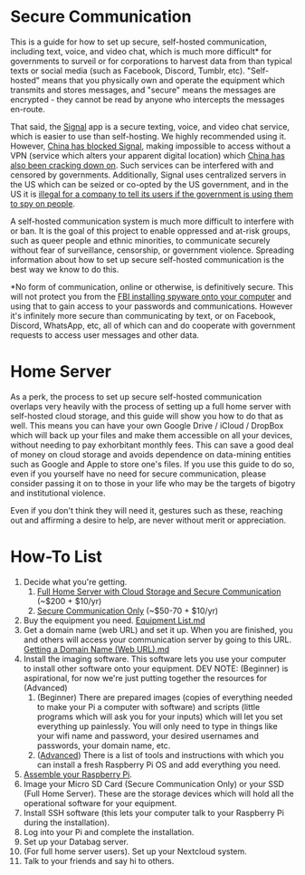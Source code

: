 # __Secure Communication__

This is a guide for how to set up secure, self-hosted communication, including text, voice, and video chat, which is much more difficult\* for governments to surveil or for corporations to harvest data from than typical texts or social media (such as Facebook, Discord, Tumblr, etc). "Self-hosted" means that you physically own and operate the equipment which transmits and stores messages, and "secure" means the messages are encrypted - they cannot be read by anyone who intercepts the messages en-route. 

That said, the [Signal](https://signal.org/download/) app is a secure texting, voice, and video chat service, which is easier to use than self-hosting. We highly recommended using it. However, [China has blocked Signal](https://www.techradar.com/news/china-blocks-signal-heres-what-you-need-to-know), making impossible to access without a VPN (service which alters your apparent digital location) which [China has also been cracking down on](https://www.farwestchina.com/tips/best-vpn-for-china/). Such services can be interfered with and censored by governments. Additionally, Signal uses centralized servers in the US which can be seized or co-opted by the US government, and in the US it is [illegal for a company to tell its users if the government is using them to spy on people](https://en.wikipedia.org/wiki/National_security_letter). 

A self-hosted communication system is much more difficult to interfere with or ban. It is the goal of this project to enable oppressed and at-risk groups, such as queer people and ethnic minorities, to communicate securely without fear of surveillance, censorship, or government violence. Spreading information about how to set up secure self-hosted communication is the best way we know to do this.

\*No form of communication, online or otherwise, is definitively secure. This will not protect you from the [FBI installing spyware onto your computer](https://www.nbcnews.com/id/wbna3341694) and using that to gain access to your passwords and communications. However it's infinitely more secure than communicating by text, or on Facebook, Discord, WhatsApp, etc, all of which can and do cooperate with government requests to access user messages and other data.

# __Home Server__

As a perk, the process to set up secure self-hosted communication overlaps very heavily with the process of setting up a full home server with self-hosted cloud storage, and this guide will show you how to do that as well. This means you can have your own Google Drive / iCloud / DropBox which will back up your files and make them accessible on all your devices, without needing to pay exhorbitant monthly fees. This can save a good deal of money on cloud storage and avoids dependence on data-mining entities such as Google and Apple to store one's files. If you use this guide to do so, even if you yourself have no need for secure communication, please consider passing it on to those in your life who may be the targets of bigotry and institutional violence. 

Even if you don't think they will need it, gestures such as these, reaching out and affirming a desire to help, are never without merit or appreciation. 

# __How-To List__

 1. Decide what you're getting.
    1. [Full Home Server with Cloud Storage and Secure Communication](https://github.com/MythicAptronym/Locus-Server/blob/212890bef63c699d6c49c2edd7390ee65c048aed/Equipment_List/Description_Full_Home_Server) (~$200 + $10/yr)
    2. [Secure Communication Only](https://github.com/MythicAptronym/Locus-Server/blob/212890bef63c699d6c49c2edd7390ee65c048aed/Equipment_List/Description_Secure_Communication_Only) (~$50-70 + $10/yr)
 2. Buy the equipment you need. [Equipment List.md](https://github.com/MythicAptronym/Locus-Server/tree/d38cfb39f7593207ba383d74bd4478b6912eef67/Equipment_List)
 3. Get a domain name (web URL) and set it up. When you are finished, you and others will access your communication server by going to this URL. [Getting a Domain Name (Web URL).md](https://github.com/MythicAptronym/Locus-Server/blob/1f998997e4ccb97da92ac3ed4df4e2114b61cde0/Internet_Actions/Getting_a_Domain_Name_(Web_URL).md)
 4. Install the imaging software. This software lets you use your computer to install other software onto your equipment.
    DEV NOTE: (Beginner) is aspirational, for now we're just putting together the resources for (Advanced)
    1. (Beginner) There are prepared images (copies of everything needed to make your Pi a computer with software) and scripts (little programs which will ask you for your inputs) which will let you set everything up painlessly. You will only need to type in things like your wifi name and password, your desired usernames and passwords, your domain name, etc.
    2. ([Advanced](https://github.com/MythicAptronym/Locus-Server/blob/69e59cef406004795dcf6cb18da0fcb9f292536d/Software_Repository/Raspberry_Pi_Imager.md)) There is a list of tools and instructions with which you can install a fresh Raspberry Pi OS and add everything you need.
5. [Assemble your Raspberry Pi](https://github.com/MythicAptronym/Locus-Server/blob/be6a33192d6a34787a5334ab9a25c1116ff5cf15/Instructions/Raspberry_Pi_Assembly).
6. Image your Micro SD Card (Secure Communication Only) or your SSD (Full Home Server). These are the storage devices which will hold all the operational software for your equipment.
7. Install SSH software (this lets your computer talk to your Raspberry Pi during the installation).
8. Log into your Pi and complete the installation.
9. Set up your Databag server. 
10. (For full home server users). Set up your Nextcloud system.
11. Talk to your friends and say hi to others.
